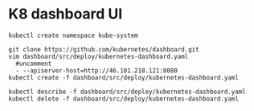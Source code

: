 K8 dashboard UI
===============

    kubectl create namespace kube-system

    git clone https://github.com/kubernetes/dashboard.git
    vim dashboard/src/deploy/kubernetes-dashboard.yaml
      #uncomment
      - --apiserver-host=http://46.101.218.121:8080
    kubectl create -f dashboard/src/deploy/kubernetes-dashboard.yaml

    kubectl describe -f dashboard/src/deploy/kubernetes-dashboard.yaml
    kubectl delete -f dashboard/src/deploy/kubernetes-dashboard.yaml
